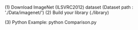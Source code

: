 (1)
    Download ImageNet (ILSVRC2012) dataset
    (Dataset path : './Data/imagenet/')
(2)
    Build your library (./library)

(3)
    Python Example:
        python Comparison.py

